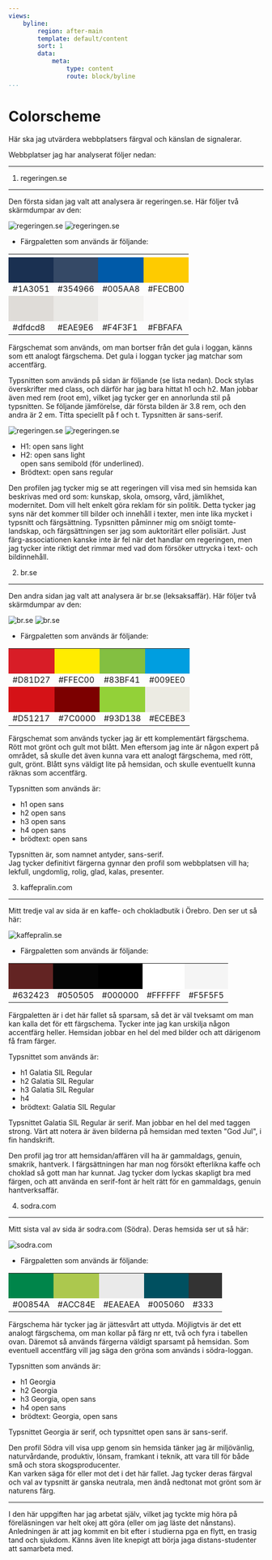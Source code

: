 ```yaml
---
views:
    byline:
        region: after-main
        template: default/content
        sort: 1
        data:
            meta:
                type: content
                route: block/byline
...
```

Colorscheme
===============================

Här ska jag utvärdera webbplatsers färgval och känslan de signalerar.

Webbplatser jag har analyserat följer nedan:

<hr>

1. regeringen.se
--------------------------

Den första sidan jag valt att analysera är regeringen.se. Här följer två skärmdumpar av den:

<img class="regeringen" src="img/analysis/regeringen1.JPG" alt="regeringen.se">

<img class="regeringen" src="img/analysis/regeringen2.JPG" alt="regeringen.se">

+ Färgpaletten som används är följande:

<table>
    <tr>
        <td></td>
        <td></td>
        <td></td>
        <td></td>
    </tr>
    <tr>
        <td style="height: 50px; width: 50px; background-color: #1A3051"> </td>
        <td style="height: 50px; width: 50px; background-color: #354966"> </td>
        <td style="height: 50px; width: 50px; background-color: #005AA8"> </td>
        <td style="height: 50px; width: 50px; background-color: #FECB00"> </td>
    </tr>
    <tr>
        <td>#1A3051</td>
        <td>#354966</td>
        <td>#005AA8</td>
        <td>#FECB00</td>
    </tr>
    <tr>
        <td style="height: 50px; width: 50px; background-color: #dfdcd8"> </td>
        <td style="height: 50px; width: 50px; background-color: #EAE9E6"> </td>
        <td style="height: 50px; width: 50px; background-color: #F4F3F1"> </td>
        <td style="height: 50px; width: 50px; background-color: #FBFAFA"> </td>
    </tr>
    <tr>
        <td>#dfdcd8</td>
        <td>#EAE9E6</td>
        <td>#F4F3F1</td>
        <td>#FBFAFA</td>
    </tr>
</table>

Färgschemat som används, om man bortser från det gula i loggan, känns som ett analogt färgschema.
Det gula i loggan tycker jag matchar som accentfärg.

Typsnitten som används på sidan är följande (se lista nedan). Dock stylas överskrifter med class, och därför har jag bara hittat h1 och h2. Man jobbar även med rem (root em), vilket jag tycker ger en annorlunda stil på typsnitten. Se följande jämförelse, där första bilden är 3.8 rem, och den andra är 2 em. Titta speciellt på f och t. Typsnitten är sans-serif.

<img class="regeringen" src="img/analysis/regeringen3.JPG" alt="regeringen.se">
<img class="regeringen" src="img/analysis/regeringen4.JPG" alt="regeringen.se">


+ H1:   open sans light
+ H2:   open sans light  
        open sans semibold (för underlined).
+ Brödtext: open sans regular

Den profilen jag tycker mig se att regeringen vill visa med sin hemsida kan beskrivas med ord som: kunskap, skola, omsorg, vård, jämlikhet, modernitet. Dom vill helt enkelt göra reklam för sin politik. Detta tycker jag syns när det kommer till bilder och innehåll i texter, men inte lika mycket i typsnitt och färgsättning. Typsnitten påminner mig om snöigt tomte-landskap, och färgsättningen ser jag som auktoritärt eller polisiärt. Just färg-associationen kanske inte är fel när det handlar om regeringen, men jag tycker inte riktigt det rimmar med vad dom försöker uttrycka i text- och bildinnehåll.



2. br.se
--------

Den andra sidan jag valt att analysera är br.se (leksaksaffär). Här följer två skärmdumpar av den:

<img class="br" src="img/analysis/br1.JPG" alt="br.se">

<img class="br" src="img/analysis/br2.JPG" alt="br.se">

+ Färgpaletten som används är följande:

<table>
    <tr>
        <td style="height: 50px; width: 50px; background-color: #D81D27"> </td>
        <td style="height: 50px; width: 50px; background-color: #FFEC00"> </td>
        <td style="height: 50px; width: 50px; background-color: #83BF41"> </td>
        <td style="height: 50px; width: 50px; background-color: #009EE0"> </td>
    </tr>
    <tr>
        <td>#D81D27</td>
        <td>#FFEC00</td>
        <td>#83BF41</td>
        <td>#009EE0</td>
    </tr>
    <tr>
        <td style="height: 50px; width: 50px; background-color: #D51217"> </td>
        <td style="height: 50px; width: 50px; background-color: #7C0000"> </td>
        <td style="height: 50px; width: 50px; background-color: #93D138"> </td>
        <td style="height: 50px; width: 50px; background-color: #ECEBE3"> </td>
    </tr>
    <tr>
        <td>#D51217</td>
        <td>#7C0000</td>
        <td>#93D138</td>
        <td>#ECEBE3</td>
    </tr>
</table>

Färgschemat som används tycker jag är ett komplementärt färgschema. Rött mot grönt och gult mot blått. Men eftersom jag inte är någon expert på området, så skulle det även kunna vara ett analogt färgschema, med rött, gult, grönt. Blått syns väldigt lite på hemsidan, och skulle eventuellt kunna räknas som accentfärg.

Typsnitten som används är:

+ h1 open sans
+ h2 open sans
+ h3 open sans
+ h4 open sans
+ brödtext: open sans

Typsnitten är, som namnet antyder, sans-serif.  
Jag tycker definitivt färgerna gynnar den profil som webbplatsen vill ha; lekfull, ungdomlig, rolig, glad, kalas, presenter. 



3. kaffepralin.com
--------------------------

Mitt tredje val av sida är en kaffe- och chokladbutik i Örebro. Den ser ut så här:

<img class="kaffepralin" src="img/analysis/kaffepralin1.JPG" alt="kaffepralin.se">

+ Färgpaletten som används är följande:

<table>
    <tr>
        <td style="height: 50px; width: 50px; background-color: #632423"> </td>
        <td style="height: 50px; width: 50px; background-color: #050505"> </td>
        <td style="height: 50px; width: 50px; background-color: #000000"> </td>
        <td style="height: 50px; width: 50px; background-color: #FFFFFF"> </td>
        <td style="height: 50px; width: 50px; background-color: #F5F5F5"> </td>
    </tr>
    <tr>
        <td>#632423</td>
        <td>#050505</td>
        <td>#000000</td>
        <td>#FFFFFF</td>
        <td>#F5F5F5</td>
    </tr>
</table>

Färgpaletten är i det här fallet så sparsam, så det är väl tveksamt om man kan kalla det för ett färgschema. Tycker inte jag kan urskilja någon accentfärg heller. Hemsidan jobbar en hel del med bilder och att därigenom få fram färger.

Typsnittet som används är:

+ h1 Galatia SIL Regular
+ h2 Galatia SIL Regular
+ h3 Galatia SIL Regular
+ h4
+ brödtext: Galatia SIL Regular

Typsnittet Galatia SIL Regular är serif. Man jobbar en hel del med taggen strong. Värt att notera är även bilderna på hemsidan med texten "God Jul", i fin handskrift.   

Den profil jag tror att hemsidan/affären vill ha är gammaldags, genuin, smakrik, hantverk. I färgsättningen har man nog försökt efterlikna kaffe och choklad så gott man har kunnat. Jag tycker dom lyckas skapligt bra med färgen, och att använda en serif-font är helt rätt för en gammaldags, genuin hantverksaffär.



4. sodra.com
--------------------------

Mitt sista val av sida är sodra.com (Södra). Deras hemsida ser ut så här:

<img class="sodra" src="img/analysis/sodra1.JPG" alt="sodra.com">

+ Färgpaletten som används är följande:

<table>
    <tr>
        <td style="height: 50px; width: 50px; background-color: #00854A"> </td>
        <td style="height: 50px; width: 50px; background-color: #ACC84E"> </td>
        <td style="height: 50px; width: 50px; background-color: #EAEAEA"> </td>
        <td style="height: 50px; width: 50px; background-color: #005060"> </td>
        <td style="height: 50px; width: 50px; background-color: #333"> </td>
    </tr>
    <tr>
        <td>#00854A</td>
        <td>#ACC84E</td>
        <td>#EAEAEA</td>
        <td>#005060</td>
        <td>#333</td>
    </tr>
</table>

Färgschema här tycker jag är jättesvårt att uttyda. Möjligtvis är det ett analogt färgschema, om man kollar på färg nr ett, två och fyra i tabellen ovan. Däremot så används färgerna väldigt sparsamt på hemsidan. Som eventuell accentfärg vill jag säga den gröna som används i södra-loggan.

Typsnitten som används är:

+ h1 Georgia
+ h2 Georgia
+ h3 Georgia, open sans
+ h4 open sans
+ brödtext: Georgia, open sans

Typsnittet Georgia är serif, och typsnittet open sans är sans-serif.

Den profil Södra vill visa upp genom sin hemsida tänker jag är miljövänlig, naturvårdande, produktiv, lönsam, framkant i teknik, att vara till för både små och stora skogsproducenter.  
Kan varken säga för eller mot det i det här fallet. Jag tycker deras färgval och val av typsnitt är ganska neutrala, men ändå nedtonat mot grönt som är naturens färg.

<hr>

I den här uppgiften har jag arbetat själv, vilket jag tyckte mig höra på föreläsningen var helt okej att göra (eller om jag läste det nånstans). Anledningen är att jag kommit en bit efter i studierna pga en flytt, en trasig tand och sjukdom. Känns även lite knepigt att börja jaga distans-studenter att samarbeta med.
